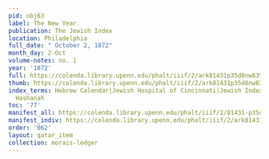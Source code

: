 ```yaml
---
pid: obj63
label: The New Year.
publication: The Jewish Index
location: Philadelphia
full_date: " October 2, 1872"
month_day: 2-Oct
volume-notes: no. 1
year: '1872'
full: https://colenda.library.upenn.edu/phalt/iiif/2/ark81431p35d8nw83%2FSHA256E-s8321266--a012f3a646dcaefebe7c6fc9404c5d8c9b88a80536290ee295b71facce7fc3c2.jpeg/full/3500,/0/default.jpg
thumb: https://colenda.library.upenn.edu/phalt/iiif/2/ark81431p35d8nw83%2FSHA256E-s8321266--a012f3a646dcaefebe7c6fc9404c5d8c9b88a80536290ee295b71facce7fc3c2.jpeg/full/!200,200/0/default.jpg
index_terms: Hebrew Calendar|Jewish Hospital of Cincinnati|Jewish Index, The|Rosh
  Hashanah
toc: '77'
manifest_all: https://colenda.library.upenn.edu/phalt/iiif/2/81431-p35d8nw83/manifest
manifest_indiv: https://colenda.library.upenn.edu/phalt/iiif/2/ark81431p35d8nw83%2FSHA256E-s8321266--a012f3a646dcaefebe7c6fc9404c5d8c9b88a80536290ee295b71facce7fc3c2.jpeg
order: '062'
layout: qatar_item
collection: morais-ledger
---
```

